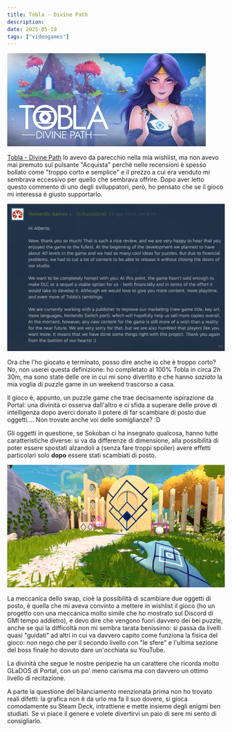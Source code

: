 ```yaml
---
title: Tobla - Divine Path
description:
date: 2025-05-19
tags: ["videogames"]
---
```


![La locandina di Tobla - Divine Path](./tobla-title-screen.jpg)

[Tobla - Divine Path](https://store.steampowered.com/app/2717750/Tobla__Divine_Path/) lo avevo da parecchio nella mia wishlist, ma non avevo mai premuto sul pulsante "Acquista" perchè nelle recensioni è spesso bollato come "troppo corto e semplice" e il prezzo a cui era venduto mi sembrava eccessivo per quello che sembrava offrire.
Dopo aver letto questo commento di uno degli sviluppatori, però, ho pensato che se il gioco mi interessa è giusto supportarlo.

![Messaggio su Steam dello sviluppatore](./tobla-developer-comment.png)

Ora che l'ho giocato e terminato, posso dire anche io che è troppo corto? No, non userei questa definizione: ho completato al 100% Tobla in circa 2h 30m, ma sono state delle ore in cui mi sono divertito e che hanno _saziato_ la mia voglia di puzzle game in un weekend trascorso a casa.

Il gioco è, appunto, un puzzle game che trae decisamente ispirazione da Portal: una divinità ci osserva dall'altro e ci sfida a superare delle prove di intelligenza dopo averci donato il potere di far scambiare di posto due oggetti.... Non trovate anche voi delle somiglianze? :D

Gli oggetti in questione, se Sokoban ci ha insegnato qualcosa, hanno tutte caratteristiche diverse: si va da differenze di dimensione, alla possibilità di poter essere spostati alzandoli a (senza fare troppi spoiler) avere effetti particolari solo **dopo** essere stati scambiati di posto.

![Uno screenshot di gioco](./tobla-screenshot.jpg)

La meccanica dello swap, cioè la possibilità di scambiare due oggetti di posto, è quella che mi aveva convinto a mettere in wishlist il gioco (ho un progetto con una meccanica molto simile che ho mostrato sul Discord di GMI tempo addietro), e devo dire che vengono fuori davvero dei bei puzzle, anche se qui la difficoltà non mi sembra tarata benissimo: si passa da livelli quasi "guidati" ad altri in cui va davvero capito come funziona la fisica del gioco: non nego che per il secondo livello con "le sfere" e l'ultima sezione del boss finale ho dovuto dare un'occhiata su YouTube.

La divinità che segue le nostre peripezie ha un carattere che ricorda molto GLaDOS di Portal, con un po' meno carisma ma con davvero un ottimo livello di recitazione.

A parte la questione del bilanciamento menzionata prima non ho trovato reali difetti: la grafica non è da urlo ma fa il suo dovere, si gioca comodamente su Steam Deck, intrattiene e mette insieme degli enigmi ben studiati. Se vi piace il genere e volete divertirvi un paio di sere mi sento di consigliarlo.
